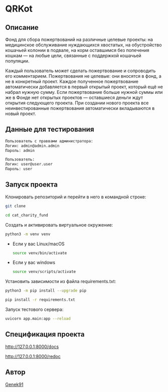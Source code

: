 # QRKot

## Описание

Фонд для сбора пожертвований на различные целевые проекты: на медицинское обслуживание нуждающихся хвостатых, на обустройство кошачьей колонии в подвале, на корм оставшимся без попечения кошкам — на любые цели, связанные с поддержкой кошачьей популяции.

Каждый пользователь может сделать пожертвование и сопроводить его комментарием. Пожертвования не целевые: они вносятся в фонд, а не в конкретный проект. Каждое полученное пожертвование автоматически добавляется в первый открытый проект, который ещё не набрал нужную сумму. Если пожертвование больше нужной суммы или же в Фонде нет открытых проектов — оставшиеся деньги ждут открытия следующего проекта. При создании нового проекта все неинвестированные пожертвования автоматически вкладываются в новый проект.

## Данные для тестирования

```bash
Пользователь с праввами администратора:
Логин: admin@admin.admin
Пароль: admin

Пользователь:
Логин: user@user.user
Пароль: user
```

## Запуск проекта

Клонировать репозиторий и перейти в него в командной строке:

```bash
git clone 
```

```bash
cd cat_charity_fund
```

Cоздать и активировать виртуальное окружение:

```bash
python3 -m venv venv
```

- Если у вас Linux/macOS

    ```bash
    source venv/bin/activate
    ```

- Если у вас windows

    ```bash
    source venv/scripts/activate
    ```

Установить зависимости из файла requirements.txt:

```bash
python3 -m pip install --upgrade pip
```

```bash
pip install -r requirements.txt
```

Запуск тестового сервера:

```bash
uvicorn app.main:app --reload
```

## Спецификация проекта

<http://127.0.0.1:8000/docs>

<http://127.0.0.1:8000/redoc>

## Автор

[Genek91](https://github.com/Genek91)

